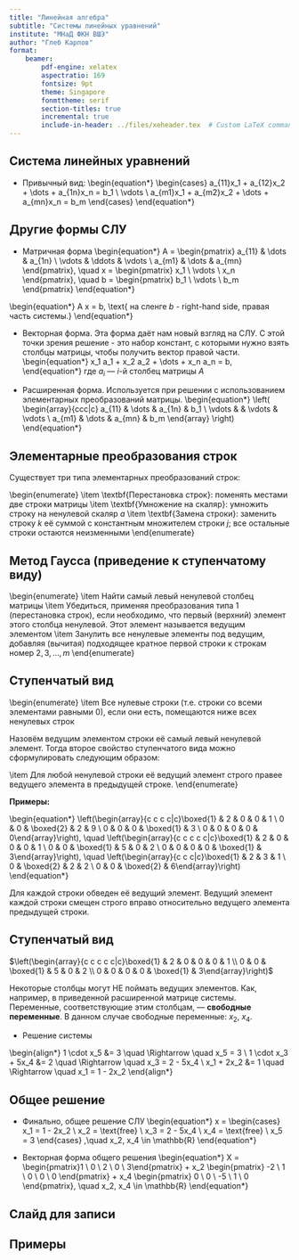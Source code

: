 ```yaml
---
title: "Линейная алгебра"
subtitle: "Системы линейных уравнений"
institute: "МНаД ФКН ВШЭ"
author: "Глеб Карпов"
format: 
    beamer:
        pdf-engine: xelatex
        aspectratio: 169
        fontsize: 9pt
        theme: Singapore
        fonmttheme: serif
        section-titles: true
        incremental: true
        include-in-header: ../files/xeheader.tex  # Custom LaTeX commands and preamble
---
```


## Система линейных уравнений

- Привычный вид:
\begin{equation*}
\begin{cases}
a_{11}x_1 + a_{12}x_2 + \dots + a_{1n}x_n = b_1 \\
\vdots \\
a_{m1}x_1 + a_{m2}x_2 + \dots + a_{mn}x_n = b_m
\end{cases}
\end{equation*}

## Другие формы СЛУ
- Матричная форма
\begin{equation*}
A = 
\begin{pmatrix}
a_{11} & \dots & a_{1n} \\
\vdots & \ddots & \vdots \\
a_{m1} & \dots & a_{mn}
\end{pmatrix},
\quad
x = 
\begin{pmatrix}
x_1 \\ \vdots \\ x_n
\end{pmatrix},
\quad
b = 
\begin{pmatrix}
b_1 \\ \vdots \\ b_m
\end{pmatrix}
\end{equation*}

\begin{equation*}
A x = b, \text{ на сленге $b$ - right-hand side, правая часть системы.}
\end{equation*}


- Векторная форма. Эта форма даёт нам новый взгляд на СЛУ. С этой точки зрения решение - это набор констант, с которыми нужно взять столбцы матрицы, чтобы получить вектор правой части.
\begin{equation*}
x_1 a_1 + x_2 a_2 + \dots + x_n a_n = b,
\end{equation*}
где $a_i$ — $i$-й столбец матрицы $A$

- Расширенная форма. Используется при решении с использованием элементарных преобразований матрицы.
\begin{equation*}
\left(
\begin{array}{ccc|c}
a_{11} & \dots & a_{1n} & b_1 \\
\vdots &        & \vdots & \vdots \\
a_{m1} & \dots & a_{mn} & b_m
\end{array}
\right)
\end{equation*}

## Элементарные преобразования строк

Существует три типа элементарных преобразований строк:

\begin{enumerate}
\item \textbf{Перестановка строк}: поменять местами две строки матрицы
\item \textbf{Умножение на скаляр}: умножить строку на ненулевой скаляр $a$
\item \textbf{Замена строки}: заменить строку $k$ её суммой с константным множителем строки $j$; все остальные строки остаются неизменными
\end{enumerate}

## Метод Гаусса (приведение к ступенчатому виду)

\begin{enumerate}
\item Найти самый левый ненулевой столбец матрицы
\item Убедиться, применяя преобразования типа 1 (перестановка строк), если необходимо, что первый (верхний) элемент этого столбца ненулевой. Этот элемент называется ведущим элементом
\item Занулить все ненулевые элементы под ведущим, добавляя (вычитая) подходящее кратное первой строки к строкам номер $2, 3, \ldots, m$
\end{enumerate}

## Ступенчатый вид

\begin{enumerate}
\item Все нулевые строки (т.е. строки со всеми элементами равными 0), если они есть, помещаются ниже всех ненулевых строк

Назовём ведущим элементом строки её самый левый ненулевой элемент. Тогда второе свойство ступенчатого вида можно сформулировать следующим образом:

\item Для любой ненулевой строки её ведущий элемент строго правее ведущего элемента в предыдущей строке.
\end{enumerate}

**Примеры:**

\begin{equation*}
\left(\begin{array}{c c c c|c}\boxed{1} & 2 & 0 & 0 & 1 \\ 0 & 0 & \boxed{2} & 2 & 9 \\ 0 & 0 & 0 & \boxed{1} & 3 \\ 0 & 0 & 0 & 0 & 0\end{array}\right), \quad
\left(\begin{array}{c c c c c|c}\boxed{1} & 2 & 0 & 0 & 0 & 1 \\ 0 & 0 & \boxed{1} & 5 & 0 & 2 \\ 0 & 0 & 0 & 0 & \boxed{1} & 3\end{array}\right), \quad
\left(\begin{array}{c c c|c}\boxed{1} & 2 & 3 & 1 \\ 0 & \boxed{2} & 2 & 2 \\ 0 & 0 & \boxed{2} & 6\end{array}\right)
\end{equation*}

Для каждой строки обведен её ведущий элемент. Ведущий элемент каждой строки смещен строго вправо относительно ведущего элемента предыдущей строки.

## Ступенчатый вид

$\left(\begin{array}{c c c c c|c}\boxed{1} & 2 & 0 & 0 & 0 & 1 \\ 0 & 0 & \boxed{1} & 5 & 0 & 2 \\ 0 & 0 & 0 & 0 & \boxed{1} & 3\end{array}\right)$

Некоторые столбцы могут НЕ поймать ведущих элементов. Как, например, в приведенной расширенной матрице системы. Переменные, соответствующие этим столбцам, — **свободные переменные**. В данном случае свободные переменные: $x_2$, $x_4$.
 
- Решение системы

\begin{align*}
1 \cdot x_5 &= 3 \quad \Rightarrow \quad x_5 = 3 \\
1 \cdot x_3 + 5x_4 &= 2 \quad \Rightarrow \quad x_3 = 2 - 5x_4 \\
x_1 + 2x_2 &= 1 \quad \Rightarrow \quad x_1 = 1 - 2x_2
\end{align*}

## Общее решение

- Финально, общее решение СЛУ
\begin{equation*}
x = 
    \begin{cases}
    x_1 = 1 - 2x_2 \\
    x_2 = \text{free} \\
    x_3 = 2 - 5x_4 \\
    x_4 = \text{free} \\
    x_5 = 3
    \end{cases}
    ,\quad x_2, x_4 \in \mathbb{R}
\end{equation*}

- Векторная форма общего решения
\begin{equation*}
X = \begin{pmatrix}1 \\ 0 \\ 2 \\ 0 \\ 3\end{pmatrix} + x_2 \begin{pmatrix} -2 \\ 1 \\ 0 \\ 0 \\ 0 \end{pmatrix} + x_4 \begin{pmatrix} 0 \\ 0 \\ -5 \\ 1 \\ 0 \end{pmatrix}, \quad x_2, x_4 \in \mathbb{R}
\end{equation*}

## Слайд для записи

## Примеры
